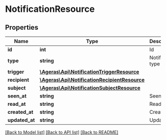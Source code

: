 # NotificationResource

## Properties
Name | Type | Description | Notes
------------ | ------------- | ------------- | -------------
**id** | **int** | Id | [optional] 
**type** | **string** | Notification type | [optional] 
**trigger** | [**\Ageras\Api\NotificationTriggerResource**](NotificationTriggerResource.md) |  | [optional] 
**recipient** | [**\Ageras\Api\NotificationRecipientResource**](NotificationRecipientResource.md) |  | [optional] 
**subject** | [**\Ageras\Api\NotificationSubjectResource**](NotificationSubjectResource.md) |  | [optional] 
**seen_at** | **string** | Seen at | [optional] 
**read_at** | **string** | Read at | [optional] 
**created_at** | **string** | Created at | [optional] 
**updated_at** | **string** | Updated at | [optional] 

[[Back to Model list]](../README.md#documentation-for-models) [[Back to API list]](../README.md#documentation-for-api-endpoints) [[Back to README]](../README.md)


